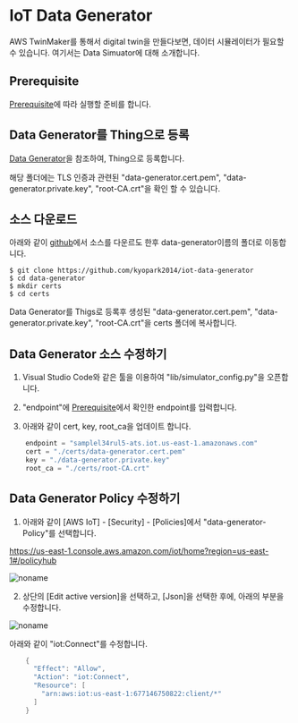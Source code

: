 # IoT Data Generator 

AWS TwinMaker를 통해서 digital twin을 만들다보면, 데이터 시뮬레이터가 필요할 수 있습니다. 여기서는 Data Simuator에 대해 소개합니다. 

## Prerequisite

[Prerequisite](https://github.com/kyopark2014/iot-data-generator/blob/main/prerequisite.md)에 따라 실행할 준비를 합니다.
 
## Data Generator를 Thing으로 등록

[Data Generator](https://github.com/kyopark2014/iot-data-generator/blob/main/registration.md)을 참조하여, Thing으로 등록합니다.

해당 폴더에는 TLS 인증과 관련된 "data-generator.cert.pem", "data-generator.private.key", "root-CA.crt"을 확인 할 수 있습니다. 

## 소스 다운로드

아래와 같이 [github](https://github.com/kyopark2014/iot-data-generator)에서 소스를 다운르도 한후 data-generator이름의 폴더로 이동합니다.

```
$ git clone https://github.com/kyopark2014/iot-data-generator
$ cd data-generator
$ mkdir certs
$ cd certs
```

Data Generator를 Thigs로 등록후 생성된 "data-generator.cert.pem", "data-generator.private.key", "root-CA.crt"을 certs 폴더에 복사합니다. 

## Data Generator 소스 수정하기 

1) Visual Studio Code와 같은 툴을 이용하여 "lib/simulator_config.py"을 오픈합니다.

2) "endpoint"에 [Prerequisite](https://github.com/kyopark2014/iot-data-generator/blob/main/prerequisite.md)에서 확인한 endpoint를 입력합니다.

3) 아래와 같이 cert, key, root_ca을 업데이트 합니다.


```java
    endpoint = "samplel34rul5-ats.iot.us-east-1.amazonaws.com"
    cert = "./certs/data-generator.cert.pem"
    key = "./data-generator.private.key"
    root_ca = "./certs/root-CA.crt"
```    

## Data Generator Policy 수정하기

1) 아래와 같이 [AWS IoT] - [Security] - [Policies]에서 "data-generator-Policy"를 선택합니다. 

https://us-east-1.console.aws.amazon.com/iot/home?region=us-east-1#/policyhub

![noname](https://user-images.githubusercontent.com/52392004/177150450-c142142f-0e60-414c-a6f8-369b4134b4d6.png)

2) 상단의 [Edit active version]을 선택하고, [Json]을 선택한 후에, 아래의 부분을 수정합니다. 


![noname](https://user-images.githubusercontent.com/52392004/177151158-cd324ab9-05ae-4ef5-b211-8b47f39da984.png)

아래와 같이 "iot:Connect"를 수정합니다. 

```java
    {
      "Effect": "Allow",
      "Action": "iot:Connect",
      "Resource": [
        "arn:aws:iot:us-east-1:677146750822:client/*"
      ]
    }
```
